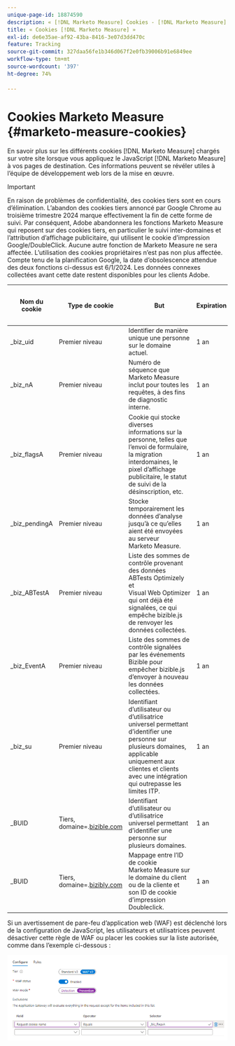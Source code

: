 ```yaml
---
unique-page-id: 18874590
description: « [!DNL Marketo Measure] Cookies - [!DNL Marketo Measure] - Documentation du produit »
title: « Cookies [!DNL Marketo Measure] »
exl-id: de6e35ae-af92-43ba-8416-3e07d3dd470c
feature: Tracking
source-git-commit: 327daa56fe1b346d067f2e0fb39006b91e6849ee
workflow-type: tm+mt
source-wordcount: '397'
ht-degree: 74%

---
```


# Cookies Marketo Measure {#marketo-measure-cookies}

En savoir plus sur les différents cookies [!DNL Marketo Measure] chargés sur votre site lorsque vous appliquez le JavaScript [!DNL Marketo Measure] à vos pages de destination. Ces informations peuvent se révéler utiles à l’équipe de développement web lors de la mise en œuvre.

>[!IMPORTANT]
>
>En raison de problèmes de confidentialité, des cookies tiers sont en cours d’élimination. L’abandon des cookies tiers annoncé par Google Chrome au troisième trimestre 2024 marque effectivement la fin de cette forme de suivi. Par conséquent, Adobe abandonnera les fonctions Marketo Measure qui reposent sur des cookies tiers, en particulier le suivi inter-domaines et l’attribution d’affichage publicitaire, qui utilisent le cookie d’impression Google/DoubleClick. Aucune autre fonction de Marketo Measure ne sera affectée. L’utilisation des cookies propriétaires n’est pas non plus affectée. Compte tenu de la planification Google, la date d’obsolescence attendue des deux fonctions ci-dessus est 6/1/2024. Les données connexes collectées avant cette date restent disponibles pour les clients Adobe.

<table>
<thead>
  <tr>
    <th>Nom du cookie</th>
    <th>Type de cookie</th>
    <th>But</th>
    <th>Expiration</th>
    <th>L’indicateur sécurisé est-il défini ?<br></th>
    <th>L’indicateur HTTP uniquement est-il défini ?</th>
    <th>Créateur de cookie</th>
  </tr>
</thead>
<tbody>
  <tr>
    <td>_biz_uid</td>
    <td>Premier niveau</td>
    <td>Identifier de manière unique une personne sur le domaine actuel.</td>
    <td>1 an</td>
    <td>Non</td>
    <td>Non</td>
    <td>bizible.js</td>
  </tr>
  <tr>
    <td>_biz_nA</td>
    <td>Premier niveau</td>
    <td>Numéro de séquence que Marketo Measure inclut pour toutes les requêtes, à des fins de diagnostic interne.</td>
    <td>1 an</td>
    <td>Non</td>
    <td>Non</td>
    <td>bizible.js</td>
  </tr>
  <tr>
    <td>_biz_flagsA</td>
    <td>Premier niveau</td>
    <td>Cookie qui stocke diverses informations sur la personne, telles que l’envoi de formulaire, la migration interdomaines, le pixel d’affichage publicitaire, le statut de suivi de la désinscription, etc.</td>
    <td>1 an</td>
    <td>Non</td>
    <td>Non</td>
    <td>bizible.js</td>
  </tr>
  <tr>
    <td>_biz_pendingA</td>
    <td>Premier niveau</td>
    <td>Stocke temporairement les données d’analyse jusqu’à ce qu’elles aient été envoyées au serveur Marketo Measure.</td>
    <td>1 an</td>
    <td>Non</td>
    <td>Non</td>
    <td>bizible.js</td>
  </tr>
  <tr>
    <td>_biz_ABTestA</td>
    <td>Premier niveau</td>
    <td>Liste des sommes de contrôle provenant des données ABTests Optimizely et Visual Web Optimizer qui ont déjà été signalées, ce qui empêche bizible.js de renvoyer les données collectées.</td>
    <td>1 an</td>
    <td>Non</td>
    <td>Non</td>
    <td>bizible.js</td>
  </tr>
  <tr>
    <td>_biz_EventA</td>
    <td>Premier niveau</td>
    <td>Liste des sommes de contrôle signalées par les événements Bizible pour empêcher bizible.js d’envoyer à nouveau les données collectées.</td>
    <td>1 an</td>
    <td>Non</td>
    <td>Non</td>
    <td>bizible.js</td>
  </tr>
  <tr>
    <td>_biz_su</td>
    <td>Premier niveau</td>
    <td>Identifiant d’utilisateur ou d’utilisatrice universel permettant d’identifier une personne sur plusieurs domaines, applicable uniquement aux clientes et clients avec une intégration qui outrepasse les limites ITP.</td>
    <td>1 an</td>
    <td>Oui</td>
    <td>Non</td>
    <td>Edgecast</td>
  </tr>
  <tr>
    <td>_BUID</td>
    <td>Tiers, domaine=.<a href="http://bizible.com/">bizible.com</a></td>
    <td>Identifiant d’utilisateur ou d’utilisatrice universel permettant d’identifier une personne sur plusieurs domaines.</td>
    <td>1 an</td>
    <td>Oui</td>
    <td>Non</td>
    <td>Edgecast</td>
  </tr>
  <tr>
    <td>_BUID</td>
    <td>Tiers, domaine=.<a href="http://bizibly.com/">bizibly.com</a></td>
    <td>Mappage entre l’ID de cookie Marketo Measure sur le domaine du client ou de la cliente et son ID de cookie d’impression Doubleclick.</td>
    <td>1 an</td>
    <td>Oui</td>
    <td>Non</td>
    <td>Edgecast</td>
  </tr>
</tbody>
</table>

Si un avertissement de pare-feu d’application web (WAF) est déclenché lors de la configuration de JavaScript, les utilisateurs et utilisatrices peuvent désactiver cette règle de WAF ou placer les cookies sur la liste autorisée, comme dans l’exemple ci-dessous :

![](assets/marketo-measure-cookies-1.png)

